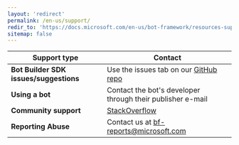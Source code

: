 ```yaml
---
layout: 'redirect'
permalink: /en-us/support/
redir_to: 'https://docs.microsoft.com/en-us/bot-framework/resources-support'
sitemap: false
---
```




|**Support type**                    | **Contact**                                                
|----------------------------|---------------------------------
|**Bot Builder SDK issues/suggestions**| Use the issues tab on our <a href="https://github.com/Microsoft/BotBuilder/" target="_blank">GitHub repo</a>
|**Using a bot** | Contact the bot's developer through their publisher e-mail                 
|**Community support** | [StackOverflow](https://stackoverflow.com/questions/tagged/botframework)
|**Reporting Abuse**| Contact us at [bf-reports@microsoft.com](mailto://bf-reports@microsoft.com)
